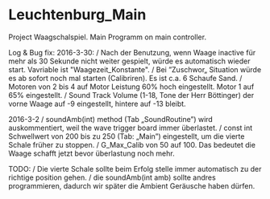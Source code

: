 # Leuchtenburg_Main
Project Waagschalspiel. Main Programm on main controller.

Log & Bug fix:
2016-3-30:
/ Nach der Benutzung, wenn Waage inactive für mehr als 30 Sekunde nicht weiter gespielt, würde es automatisch wieder start. Vavriable ist "Waagezeit_Konstante".
/ Bei ”Zuschwor„ Situation würde es ab sofort noch mal starten (Calibriren). Es ist c.a. 6 Schaufe Sand.
/ Motoren von 2 bis 4 auf Motor Leistung 60% hoch eingestellt. Motor 1 auf 65% eingestellt.
/ Sound Track Volume (1-18, Tone der Herr Böttinger) der vorne Waage auf -9 eingestellt, hintere auf -13 bleibt.

2016-3-2
/ soundAmb(int) method (Tab „SoundRoutine”) wird auskommentiert, weil the wave trigger board immer überlastet. 
/ const int Schwellwert von 200 bis zu 250 (Tab: „Main”) eingestellt, um die vierte Schale früher zu stoppen.
/ G_Max_Calib von 50 auf 100. Das bedeutet die Waage schafft jetzt bevor überlastung noch mehr.




TODO:
/ Die vierte Schale sollte beim Erfolg stelle immer automatisch zu der richtige position gehen.
/ die soundAmb(int amb) sollte andres programmieren, dadurch wir später die Ambient Geräusche haben dürfen.
